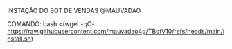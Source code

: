 INSTAÇÃO DO BOT DE VENDAS
@MAUVADAO


COMANDO: bash <(wget -qO- https://raw.githubusercontent.com/mauvadao4g/TBotV10/refs/heads/main/install.sh)
